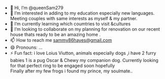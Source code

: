 - 👋 Hi, I’m @queenSam279
- 👀 I’m interested in adding to my education especially new languages. Meeting couples with same interests as myself & my partner.
- 🌱 I’m currently learning which coumtries to visit &cultures 
- 💞️ I’m looking to collaborate on my planning for renovation on our recent house thats ready to be an amazing home .
- 📫 How to reach me sammy86hayes@gmail.com
- 😄 Pronouns: ...
- ⚡ Fun fact: i love Loius Viutton, animals especially dogs ,i have 2 furry babies 1 is a pug Oscar & Chewy my companion dog. Currently looking for that perfect ring to be engaged soon hopefully   
Finally after my few frogs i found my prince, my soulmate..
<!---
queenSam279/queenSam279 is a ✨ special ✨ repository because its `README.md` (this file) appears on your GitHub profile.
You can click the Preview link to take a look at your changes.
--->
